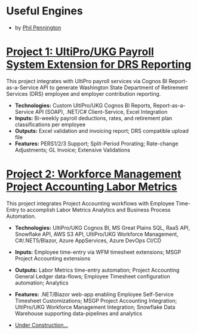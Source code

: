 # Useful Engines
* by [Phil Pennington](http://PhilPennington.me)

# [Project 1: UltiPro/UKG Payroll System Extension for DRS Reporting](https://github.com/0xC0DE4F00D/UltiProPERS)

This project integrates with UltiPro payroll services via Cognos BI Report-as-a-Service API to generate Washington State Department of Retirement Services (DRS) employee and employer contribution reporting.
* **Technologies:** Custom UltiPro/UKG Cognos BI Reports, Report-as-a-Service API (SOAP), .NET/C# Client-Service, Excel Integration
* **Inputs:** Bi-weekly payroll deductions, rates, and retirement plan classifications per employee 
* **Outputs:** Excel validation and invoicing report; DRS compatible upload file
* **Features:** PERS1/2/3 Support; Split-Period Prorating; Rate-change Adjustments; GL Invoice; Extensive Validations  

# [Project 2: Workforce Management Project Accounting Labor Metrics](https://github.com/0xC0DE4F00D/WFMLaborMetrics)

This project integrates Project Accounting workflows with Employee Time-Entry to accomplish Labor Metrics Analytics and Business Process Automation.
* **Technologies:** UltiPro/UKG Cognos BI, MS Great Plains SQL, RaaS API, Snowflake API, AWS S3 API, UltiPro/UKG Workforce Management, C#/.NET5/Blazor, Azure AppServices, Azure DevOps CI/CD
* **Inputs:** Employee time-entry via WFM timesheet extensions; MSGP Project Accounting extensions 
* **Outputs:** Labor Metrics time-entry automation; Project Accounting General Ledger data-flows; Employee Timesheet configuration automation; Analytics
* **Features:** .NET/Blazor web-app enabling Employee Self-Service Timesheet Customizations; MSGP Project Accounting Integration; UltiPro/UKG Workforce Management Integration; Snowflake Data Warehouse supporting data-pipelines and analytics

* [Under Construction...](https://UsefulEngines.com)

